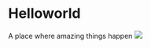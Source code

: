 # Helloworld
A place where amazing things happen
![](https://ws1.sinaimg.cn/large/006tNc79ly1fsjcdc5g4nj30990dwmxo.jpg)
